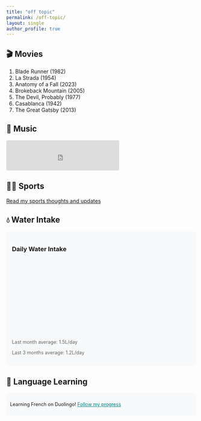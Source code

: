 ```yaml
---
title: "off topic"
permalink: /off-topic/
layout: single
author_profile: true
---
```


<div class="notice--info" style="display: none;">
  <h4>Why Off Topic?</h4>
  <p>Adding a bit of human touch to this blog - because life isn't just about research and work!</p>
</div>

## 🎬 Movies

1. Blade Runner (1982)
2. La Strada (1954)
3. Anatomy of a Fall (2023)
4. Brokeback Mountain (2005)
5. The Devil, Probably (1977)
6. Casablanca (1942)
7. The Great Gatsby (2013)

## 🎵 Music

<div id="spotify-player">
  <div class="spotify-mini">
    <iframe style="border-radius:4px" 
            src="https://open.spotify.com/embed/track/2fRF1w5mM5ZIUvZvHswpdw?utm_source=generator" 
            width="100%" 
            height="80" 
            frameBorder="0" 
            allowfullscreen="" 
            allow="autoplay; clipboard-write; encrypted-media; fullscreen; picture-in-picture" 
            loading="lazy">
    </iframe>
  </div>
</div>

## 🏃‍♂️ Sports

[Read my sports thoughts and updates](/off-topic/sports/)

## 💧 Water Intake

<div id="water-tracker">
  <div class="water-stats">
    <h3>Daily Water Intake</h3>
    <div class="water-graph">
      <canvas id="waterChart"></canvas>
    </div>
    <div class="water-summary">
      <p>Last month average: 1.5L/day</p>
      <p>Last 3 months average: 1.2L/day</p>
    </div>
  </div>
</div>

## 🌟 Language Learning

<div class="duolingo-section">
  <p>Learning French on Duolingo! <a href="https://www.duolingo.com/profile/jyanqa" target="_blank">Follow my progress</a></p>
</div>

<script src="https://cdn.jsdelivr.net/npm/chart.js"></script>
<script>
// Water tracking graph
const ctx = document.getElementById('waterChart').getContext('2d');
const waterChart = new Chart(ctx, {
  type: 'line',
  data: {
    labels: Array.from({length: 30}, (_, i) => `Day ${i + 1}`),
    datasets: [{
      label: 'Daily Water Intake (L)',
      data: Array.from({length: 30}, () => 1.2 + Math.random() * 0.6), // Simulated data
      borderColor: '#008080',
      tension: 0.4,
      fill: false
    }]
  },
  options: {
    responsive: true,
    maintainAspectRatio: false,
    plugins: {
      legend: {
        display: false
      }
    },
    scales: {
      y: {
        beginAtZero: true,
        max: 2.5,
        title: {
          display: true,
          text: 'Liters'
        }
      }
    }
  }
});
</script>

<style>
.water-stats {
  background-color: #f8f9fa;
  padding: 15px;
  border-radius: 8px;
  margin: 15px 0;
}

.water-graph {
  height: 200px;
  margin: 10px 0;
}

.water-summary {
  font-size: 0.9em;
  color: #666;
  margin-top: 10px;
}

.spotify-mini {
  max-width: 300px;
  margin: 10px 0;
}

.duolingo-section {
  background-color: #f8f9fa;
  padding: 10px;
  border-radius: 8px;
  margin: 10px 0;
  font-size: 0.9em;
}

.duolingo-section a {
  color: #008080;
  text-decoration: underline;
}

.duolingo-section a:hover {
  color: #006666;
}
</style> 